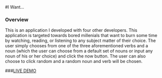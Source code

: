 #I Want...

### Overview

This is an application I developed with four other developers. This application is targeted towards bored millenials that want to burn some time by watching, reading, or listening to any subject matter of their choice. The user simply chooses from one of the three aforementioned verbs and a noun (which the user can choose from a default set of nouns or input any noun of his or her choice) and click the now button. The user can also choose to click random and a random noun and verb will be chosen. 

###[LIVE DEMO](http://ekwon86.github.io/iwant)
